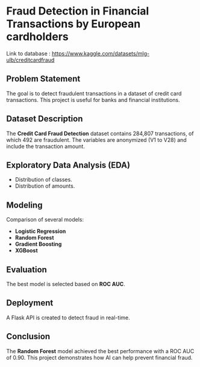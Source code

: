 # Fraud Detection in Financial Transactions by European cardholders
Link to database : https://www.kaggle.com/datasets/mlg-ulb/creditcardfraud

## Problem Statement
The goal is to detect fraudulent transactions in a dataset of credit card transactions. This project is useful for banks and financial institutions.

## Dataset Description
The **Credit Card Fraud Detection** dataset contains 284,807 transactions, of which 492 are fraudulent. The variables are anonymized (V1 to V28) and include the transaction amount.

## Exploratory Data Analysis (EDA)
- Distribution of classes.
- Distribution of amounts.

## Modeling
Comparison of several models:
- **Logistic Regression**
- **Random Forest**
- **Gradient Boosting**
- **XGBoost**

## Evaluation
The best model is selected based on **ROC AUC**.

## Deployment
A Flask API is created to detect fraud in real-time.

## Conclusion
The **Random Forest** model achieved the best performance with a ROC AUC of 0.90. This project demonstrates how AI can help prevent financial fraud.
